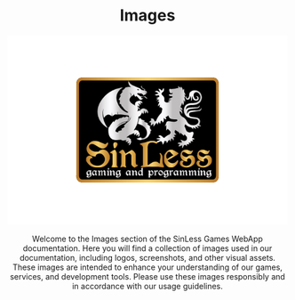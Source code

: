 <div align="center">
    <h1>Images</h1>
    <a>
        <img src="Docs/images/logos/sinless-games/3.png" alt="SinLess Games LLC Logo">
    </a>
    <br/>
    <p>
        Welcome to the Images section of the SinLess Games WebApp documentation. Here you will find a collection of images used in our documentation, including logos, screenshots, and other visual assets. These images are intended to enhance your understanding of our games, services, and development tools. Please use these images responsibly and in accordance with our usage guidelines.
    </p>
</div>
<br/>